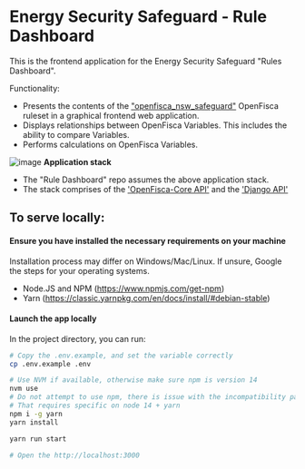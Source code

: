 # Energy Security Safeguard - Rule Dashboard

This is the frontend application for the Energy Security Safeguard "Rules Dashboard".

Functionality:

- Presents the contents of the ["openfisca_nsw_safeguard"](https://github.com/energy-savings-scheme/openfisca_nsw_safeguard) OpenFisca ruleset in a graphical frontend web application.
- Displays relationships between OpenFisca Variables. This includes the ability to compare Variables.
- Performs calculations on OpenFisca Variables.

![image](https://user-images.githubusercontent.com/33742989/126919827-e55d93b7-6486-4317-9cbe-94e6feab12f4.png)
**Application stack**

- The "Rule Dashboard" repo assumes the above application stack.
- The stack comprises of the ['OpenFisca-Core API'](https://github.com/energy-savings-scheme/openfisca_nsw_safeguard) and the ['Django API'](https://github.com/energy-savings-scheme/openfisca-djangoapi)

## To serve locally:

#### Ensure you have installed the necessary requirements on your machine

Installation process may differ on Windows/Mac/Linux. If unsure, Google the steps for your operating systems.

- Node.JS and NPM (https://www.npmjs.com/get-npm)
- Yarn (https://classic.yarnpkg.com/en/docs/install/#debian-stable)

#### Launch the app locally

In the project directory, you can run:

```bash
# Copy the .env.example, and set the variable correctly
cp .env.example .env

# Use NVM if available, otherwise make sure npm is version 14
nvm use
# Do not attempt to use npm, there is issue with the incompatibility packages
# That requires specific on node 14 + yarn
npm i -g yarn
yarn install

yarn run start

# Open the http://localhost:3000
```
